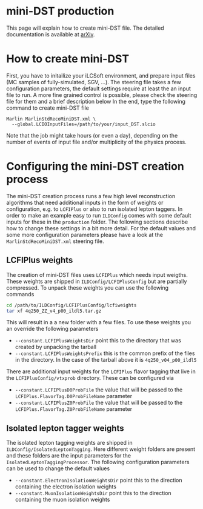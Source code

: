 # mini-DST production

This page will explain how to create mini-DST file. The detailed documentation is available at [arXiv](https://arxiv.org/abs/2105.08622).

# How to create mini-DST
First, you have to initailize your iLCSoft environment, and prepare input files (MC samples of fully-simulated, SGV, ...).
The steering file takes a few configuration parameters, the default settings require at least the an input file to run.
A more fine grained control is possible, please check the steering file for them and a brief description below
In the end, type the following command to create mini-DST file
```
Marlin MarlinStdRecoMiniDST.xml \
  --global.LCIOInputFiles=/path/to/your/input_DST.slcio
```
Note that the job might take hours (or even a day), depending on the number of events of input file and/or multiplicity of the physics process.

# Configuring the mini-DST creation process
The mini-DST creation process runs a few high level reconstruction algorithms that need additional inputs in the form of weights or configuration, e.g. to `LCFIPlus` or also to run isolated lepton taggers.
In order to make an example easy to run `ILDConfig` comes with some default inputs for these in the `production` folder.
The following sections describe how to change these settings in a bit more detail.
For the default values and some more configuration parameters please have a look at the `MarlinStdRecoMiniDST.xml` steering file.

## LCFIPlus weights
The creation of mini-DST files uses `LCFIPlus` which needs input weigths. These weights are shipped in `ILDConfig/LCFIPlusConfig` but are partially compressed. To unpack these weights you can use the following commands

```bash
cd /path/to/ILDConfig/LCFIPlusConfig/lcfiweights
tar xf 4q250_ZZ_v4_p00_ildl5.tar.gz
```

This will result in a a new folder with a few files. To use these weights you an override the following parameters
- `--constant.LCFIPlusWeightsDir` point this to the directory that was created by unpacking the tarball
- `--constant.LCFIPlusWeightsPrefix` this is the common prefix of the files in the directory. In the case of the tarball above it is `4q250_v04_p00_ildl5`

There are additional input weights for the `LCFIPlus` flavor tagging that live in the `LCFIPlusConfig/vtxprob` directory. These can be configured via
- `--constant.LCFIPlusD0ProbFile` the value that will be passed to the `LCFIPlus.FlavorTag.D0ProbFileName` parameter
- `--constant.LCFIPlusZ0ProbFile` the value that will be passed to the `LCFIPlus.FlavorTag.Z0ProbFileName` parameter

## Isolated lepton tagger weights
The isolated lepton tagging weights are shipped in `ILDConfig/IsolatedLeptonTagging`.
Here different weight folders are present and these folders are the input parameters for the `IsolatedLeptonTaggingProcessor`.
The following configuration parameters can be used to change the default values
- `--constant.ElectronIsolationWeightsDir` point this to the direction containing the electron isolation weights
- `--constant.MuonIsolationWeightsDir` point this to the direction containing the muon isolation weights
